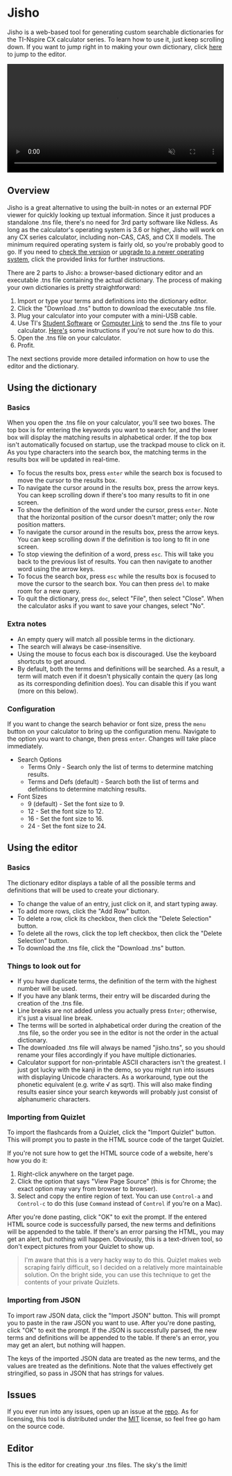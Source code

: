 # Jisho
Jisho is a web-based tool for generating custom searchable dictionaries for the TI-Nspire CX calculator series. To learn how to use it, just keep scrolling down. If you want to jump right in to making your own dictionary, click [here](#editor) to jump to the editor.

<video autoplay loop muted width="500" playsinline>
    <source src="assets/demo.webm" type="video/webm">
    <source src="assets/demo.mp4" type="video/mp4">
</video>

## Overview
Jisho is a great alternative to using the built-in notes or an external PDF viewer for quickly looking up textual information. Since it just produces a standalone .tns file, there's no need for 3rd party software like Ndless. As long as the calculator's operating system is 3.6 or higher, Jisho will work on any CX series calculator, including non-CAS, CAS, and CX II models. The minimum required operating system is fairly old, so you're probably good to go. If you need to [check the version](https://www.vernier.com/til/1725) or [upgrade to a newer operating system](https://education.ti.com/en/software/update/ti-nspire-software-update), click the provided links for further instructions.

There are 2 parts to Jisho: a browser-based dictionary editor and an executable .tns file containing the actual dictionary. The process of making your own dictionaries is pretty straightforward:

1. Import or type your terms and definitions into the dictionary editor.
2. Click the "Download .tns" button to download the executable .tns file.
3. Plug your calculator into your computer with a mini-USB cable.
4. Use TI's [Student Software](https://education.ti.com/en/software/details/en/a78091cd540843d68ab8ee5853c84828/student-nspirecx) or [Computer Link](https://education.ti.com/en/products/computer-software/ti-nspire-computer-link) to send the .tns file to your calculator. [Here's](https://www.dummies.com/education/graphing-calculators/how-to-send-and-receive-ti-nspire-files-or-folders/) some instructions if you're not sure how to do this.
5. Open the .tns file on your calculator.
6. Profit.

The next sections provide more detailed information on how to use the editor and the dictionary.

## Using the dictionary

### Basics

When you open the .tns file on your calculator, you'll see two boxes. The top box is for entering the keywords you want to search for, and the lower box will display the matching results in alphabetical order. If the top box isn't automatically focused on startup, use the trackpad mouse to click on it. As you type characters into the search box, the matching terms in the results box will be updated in real-time.

- To focus the results box, press `enter` while the search box is focused to move the cursor to the results box. 
- To navigate the cursor around in the results box, press the arrow keys. You can keep scrolling down if there's too many results to fit in one screen.
- To show the definition of the word under the cursor, press `enter`. Note that the horizontal position of the cursor doesn't matter; only the row position matters.
- To navigate the cursor around in the results box, press the arrow keys. You can keep scrolling down if the definition is too long to fit in one screen.
- To stop viewing the definition of a word, press `esc`. This will take you back to the previous list of results. You can then navigate to another word using the arrow keys.
- To focus the search box, press `esc` while the results box is focused to move the cursor to the search box. You can then press `del` to make room for a new query.
- To quit the dictionary, press `doc`, select "File", then select "Close". When the calculator asks if you want to save your changes, select "No".

### Extra notes

- An empty query will match all possible terms in the dictionary.
- The search will always be case-insensitive.
- Using the mouse to focus each box is discouraged. Use the keyboard shortcuts to get around.
- By default, both the terms and definitions will be searched. As a result, a term will match even if it doesn't physically contain the query (as long as its corresponding definition does). You can disable this if you want (more on this below).

### Configuration

If you want to change the search behavior or font size, press the `menu` button on your calculator to bring up the configuration menu. Navigate to the option you want to change, then press `enter`. Changes will take place immediately.

- Search Options
    - Terms Only - Search only the list of terms to determine matching results.
    - Terms and Defs (default) - Search both the list of terms and definitions to determine matching results. 
- Font Sizes
    - 9 (default) - Set the font size to 9.
    - 12 - Set the font size to 12.
    - 16 - Set the font size to 16.
    - 24 - Set the font size to 24.

## Using the editor

### Basics

The dictionary editor displays a table of all the possible terms and definitions that will be used to create your dictionary.

- To change the value of an entry, just click on it, and start typing away.
- To add more rows, click the "Add Row" button.
- To delete a row, click its checkbox, then click the "Delete Selection" button.
- To delete all the rows, click the top left checkbox, then click the "Delete Selection" button.
- To download the .tns file, click the "Download .tns" button.

### Things to look out for

- If you have duplicate terms, the definition of the term with the highest number will be used.
- If you have any blank terms, their entry will be discarded during the creation of the .tns file.
- Line breaks are not added unless you actually press `Enter`; otherwise, it's just a visual line break.
- The terms will be sorted in alphabetical order during the creation of the .tns file, so the order you see in the editor is not the order in the actual dictionary.
- The downloaded .tns file will always be named "jisho.tns", so you should rename your files accordingly if you have multiple dictionaries.
- Calculator support for non-printable ASCII characters isn't the greatest. I just got lucky with the kanji in the demo, so you might run into issues with displaying Unicode characters. As a workaround, type out the phonetic equivalent (e.g. write √ as sqrt). This will also make finding results easier since your search keywords will probably just consist of alphanumeric characters.

### Importing from Quizlet

To import the flashcards from a Quizlet, click the "Import Quizlet" button. This will prompt you to paste in the HTML source code of the target Quizlet. 

If you're not sure how to get the HTML source code of a website, here's how you do it:

1. Right-click anywhere on the target page.
2. Click the option that says "View Page Source" (this is for Chrome; the exact option may vary from browser to browser).
3. Select and copy the entire region of text. You can use `Control-a` and `Control-c` to do this (use `Command` instead of `Control` if you're on a Mac).

After you're done pasting, click "OK" to exit the prompt. If the entered HTML source code is successfully parsed, the new terms and definitions will be appended to the table. If there's an error parsing the HTML, you may get an alert, but nothing will happen. Obviously, this is a text-driven tool, so don't expect pictures from your Quizlet to show up.

> I'm aware that this is a very hacky way to do this. Quizlet makes web scraping fairly difficult, so I decided  on a relatively more maintainable solution. On the bright side, you can use this technique to get the contents of your private Quizlets.

### Importing from JSON

To import raw JSON data, click the "Import JSON" button. This will prompt you to paste in the raw JSON you want to use. After you're done pasting, click "OK" to exit the prompt. If the JSON is successfully parsed, the new terms and definitions will be appended to the table. If there's an error, you may get an alert, but nothing will happen. 

The keys of the imported JSON data are treated as the new terms, and the values are treated as the definitions. Note that the values effectively get stringified, so pass in JSON that has strings for values.

## Issues

If you ever run into any issues, open up an issue at the [repo](https://github.com/nhwn/jisho). As for licensing, this tool is distributed under the [MIT](https://opensource.org/licenses/MIT) license, so feel free go ham on the source code.

## Editor
This is the editor for creating your .tns files. The sky's the limit!

